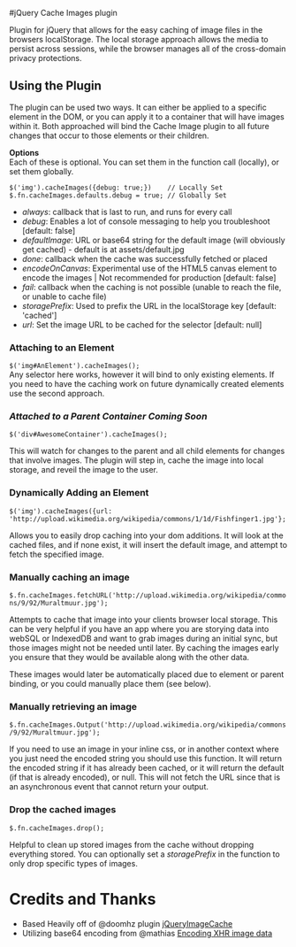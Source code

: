 #jQuery Cache Images plugin  
  
Plugin for jQuery that allows for the easy caching of image files in the browsers localStorage. The local storage approach allows the media to persist across sessions, while the browser manages all of the cross-domain privacy protections.  
  
## Using the Plugin  
The plugin can be used two ways. It can either be applied to a specific element in the DOM, or you can apply it to a container that will have images within it. Both approached will bind the Cache Image plugin to all future changes that occur to those elements or their children.  
  
**Options**  
Each of these is optional. You can set them in the function call (locally), or set them globally.  
```
$('img').cacheImages({debug: true;})	// Locally Set
$.fn.cacheImages.defaults.debug = true;	// Globally Set
```

* *always*: callback that is last to run, and runs for every call  
* *debug*: Enables a lot of console messaging to help you troubleshoot [default: false]  
* *defaultImage*: URL or base64 string for the default image (will obviously get cached) - default is at assets/default.jpg  
* *done*: callback when the cache was successfully fetched or placed  
* *encodeOnCanvas*: Experimental use of the HTML5 canvas element to encode the images | Not recommended for production [default: false]  
* *fail*: callback when the caching is not possible (unable to reach the file, or unable to cache file)
* *storagePrefix*: Used to prefix the URL in the localStorage key	[default: 'cached']  
* *url*: Set the image URL to be cached for the selector [default: null]  
  
### Attaching to an Element  
`$('img#AnElement').cacheImages();`  
Any selector here works, however it will bind to only existing elements. If you need to have the caching work on future dynamically created elements use the second approach.

### *Attached to a Parent Container  **Coming Soon***
`$('div#AwesomeContainer').cacheImages();`  
  
This will watch for changes to the parent and all child elements for changes that involve images. The plugin will step in, cache the image into local storage, and reveil the image to the user.
  
### Dynamically Adding an Element  
`$('img').cacheImages({url: 'http://upload.wikimedia.org/wikipedia/commons/1/1d/Fishfinger1.jpg'};`  
  
Allows you to easily drop caching into your dom additions. It will look at the cached files, and if none exist, it will insert the default image, and attempt to fetch the specified image.  

### Manually caching an image  
`$.fn.cacheImages.fetchURL('http://upload.wikimedia.org/wikipedia/commons/9/92/Muraltmuur.jpg');`  
  
Attempts to cache that image into your clients browser local storage. This can be very helpful if you have an app where you are storying data into webSQL or IndexedDB and want to grab images during an initial sync, but those images might not be needed until later. By caching the images early you ensure that they would be available along with the other data.  
  
These images would later be automatically placed due to element or parent binding, or you could manually place them (see below).

### Manually retrieving an image
`$.fn.cacheImages.Output('http://upload.wikimedia.org/wikipedia/commons/9/92/Muraltmuur.jpg');`  
  
If you need to use an image in your inline css, or in another context where you just need the encoded string you should use this function. It will return the encoded string if it has already been cached, or it will return the default (if that is already encoded), or null. This will not fetch the URL since that is an asynchronous event that cannot return your output.

### Drop the cached images  
`$.fn.cacheImages.drop();`  
  
Helpful to clean up stored images from the cache without dropping everything stored. You can optionally set a *storagePrefix* in the function to only drop specific types of images.  
  

# Credits and Thanks  
* Based Heavily off of @doomhz plugin [jQueryImageCache](https://github.com/doomhz/jQuery-Image-Cache)
* Utilizing base64 encoding from @mathias [Encoding XHR image data](http://jsperf.com/encoding-xhr-image-data/33)

